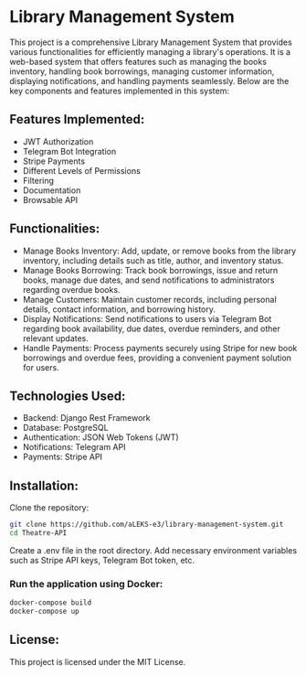 # Library Management System
This project is a comprehensive Library Management System that provides various functionalities for efficiently managing a library's operations. It is a web-based system that offers features such as managing the books inventory, handling book borrowings, managing customer information, displaying notifications, and handling payments seamlessly. Below are the key components and features implemented in this system:

## Features Implemented:
* JWT Authorization
* Telegram Bot Integration
* Stripe Payments
* Different Levels of Permissions
* Filtering
* Documentation
* Browsable API

## Functionalities:
* Manage Books Inventory: Add, update, or remove books from the library inventory, including details such as title, author, and inventory status.
* Manage Books Borrowing: Track book borrowings, issue and return books, manage due dates, and send notifications to administrators regarding overdue books.
* Manage Customers: Maintain customer records, including personal details, contact information, and borrowing history.
* Display Notifications: Send notifications to users via Telegram Bot regarding book availability, due dates, overdue reminders, and other relevant updates.
* Handle Payments: Process payments securely using Stripe for new book borrowings and overdue fees, providing a convenient payment solution for users.

## Technologies Used:
* Backend: Django Rest Framework
* Database: PostgreSQL
* Authentication: JSON Web Tokens (JWT)
* Notifications: Telegram API
* Payments: Stripe API

## Installation:
Clone the repository:

```bash
git clone https://github.com/aLEKS-e3/library-management-system.git
cd Theatre-API
```

Create a .env file in the root directory.
Add necessary environment variables such as Stripe API keys, Telegram Bot token, etc.

### Run the application using Docker:

```bash
docker-compose build
docker-compose up
```
## License:
This project is licensed under the MIT License.